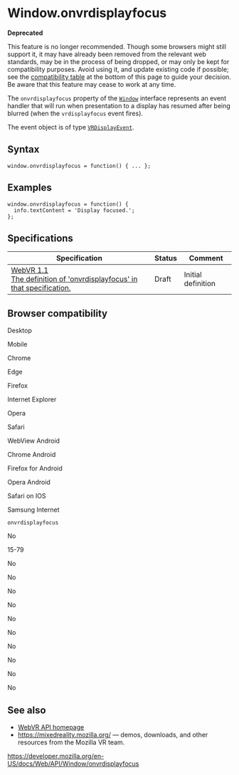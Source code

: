 Window.onvrdisplayfocus
=======================

**Deprecated**

This feature is no longer recommended. Though some browsers might still support it, it may have already been removed from the relevant web standards, may be in the process of being dropped, or may only be kept for compatibility purposes. Avoid using it, and update existing code if possible; see the [compatibility table](#browser_compatibility) at the bottom of this page to guide your decision. Be aware that this feature may cease to work at any time.

The `onvrdisplayfocus` property of the [`Window`](../window) interface represents an event handler that will run when presentation to a display has resumed after being blurred (when the `vrdisplayfocus` event fires).

The event object is of type [`VRDisplayEvent`](../vrdisplayevent).

Syntax
------

    window.onvrdisplayfocus = function() { ... };

Examples
--------

    window.onvrdisplayfocus = function() {
      info.textContent = 'Display focused.';
    };

Specifications
--------------

<table><thead><tr class="header"><th>Specification</th><th>Status</th><th>Comment</th></tr></thead><tbody><tr class="odd"><td><a href="https://immersive-web.github.io/webvr/spec/1.1/#dom-window-onvrdisplayfocus">WebVR 1.1<br />
<span class="small">The definition of 'onvrdisplayfocus' in that specification.</span></a></td><td><span class="spec-draft">Draft</span></td><td>Initial definition</td></tr></tbody></table>

Browser compatibility
---------------------

Desktop

Mobile

Chrome

Edge

Firefox

Internet Explorer

Opera

Safari

WebView Android

Chrome Android

Firefox for Android

Opera Android

Safari on IOS

Samsung Internet

`onvrdisplayfocus`

No

15-79

No

No

No

No

No

No

No

No

No

No

See also
--------

-   [WebVR API homepage](../webvr_api)
-   <https://mixedreality.mozilla.org/> — demos, downloads, and other resources from the Mozilla VR team.

<a href="https://developer.mozilla.org/en-US/docs/Web/API/Window/onvrdisplayfocus" class="_attribution-link">https://developer.mozilla.org/en-US/docs/Web/API/Window/onvrdisplayfocus</a>
